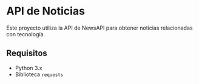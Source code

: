 # API de Noticias

Este proyecto utiliza la API de NewsAPI para obtener noticias relacionadas con tecnología.

## Requisitos
- Python 3.x
- Biblioteca `requests`

